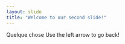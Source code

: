 ```yaml
---
layout: slide
title: "Welcome to our second slide!"
---
```

Quelque chose
Use the left arrow to go back!
